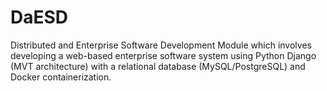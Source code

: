 # DaESD
Distributed and Enterprise Software Development Module which involves developing a web-based enterprise software system using Python Django (MVT architecture) with a relational database (MySQL/PostgreSQL) and Docker containerization.
